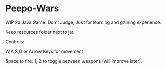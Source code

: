 # Peepo-Wars
WIP 2d Java Game. Don't Judge, Just for learning and gaining experience.

Keep resources folder next to jar.

Controls:

W,A,S,D or Arrow Keys for movement.

Space to fire.
1, 2 to toggle between weapons (will improve later).
